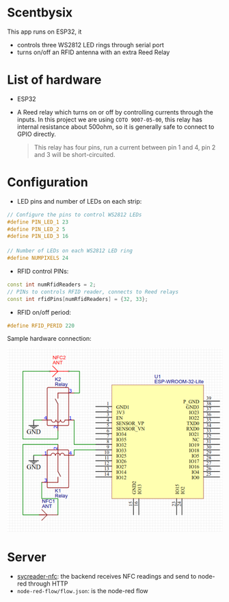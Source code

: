 # Scentbysix

This app runs on ESP32, it 

* controls three WS2812 LED rings through serial port
* turns on/off an RFID antenna with an extra Reed Relay

# List of hardware

* ESP32
* A Reed relay which turns on or off by controlling currents through the inputs. In this project we are using `COTO 9007-05-00`, this relay has internal resistance about 500ohm, so it is generally safe to connect to GPIO directly. 

  > This relay has four pins, run a current between pin 1 and 4, pin 2 and 3 will be short-circuited. 



# Configuration

* LED pins and number of LEDs on each strip: 
```cpp
// Configure the pins to control WS2812 LEDs
#define PIN_LED_1 23
#define PIN_LED_2 5
#define PIN_LED_3 16

// Number of LEDs on each WS2812 LED ring
#define NUMPIXELS 24
```

* RFID control PINs:

```cpp
const int numRfidReaders = 2;
// PINs to controls RFID reader, connects to Reed relays
const int rfidPins[numRfidReaders] = {32, 33};
```

* RFID on/off period:
```cpp
#define RFID_PERID 220
```

Sample hardware connection: 

![Sample connection](sample-usage.png)

# Server

* [sycreader-nfc](https://github.com/make-studios/sycreader-nfc): the backend receives NFC readings and send to node-red through HTTP
* `node-red-flow/flow.json`: is the node-red flow

